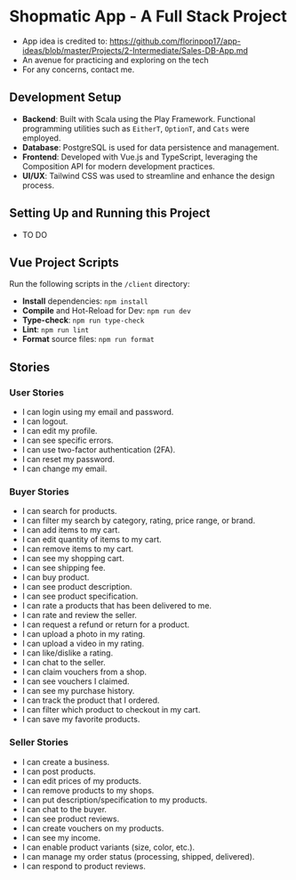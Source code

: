 # Shopmatic App - A Full Stack Project

- App idea is credited to: https://github.com/florinpop17/app-ideas/blob/master/Projects/2-Intermediate/Sales-DB-App.md
- An avenue for practicing and exploring on the tech
- For any concerns, contact me.

## Development Setup

- **Backend**: Built with Scala using the Play Framework. Functional programming utilities such as `EitherT`, `OptionT`, and `Cats` were employed.
- **Database**: PostgreSQL is used for data persistence and management.
- **Frontend**: Developed with Vue.js and TypeScript, leveraging the Composition API for modern development practices.
- **UI/UX**: Tailwind CSS was used to streamline and enhance the design process.

## Setting Up and Running this Project
- TO DO

## Vue Project Scripts

Run the following scripts in the `/client` directory:

- **Install** dependencies: `npm install`
- **Compile** and Hot-Reload for Dev: `npm run dev`
- **Type-check**: `npm run type-check`
- **Lint**: `npm run lint`
- **Format** source files: `npm run format`

## Stories

### User Stories
- I can login using my email and password.
- I can logout.
- I can edit my profile.
- I can see specific errors.
- I can use two-factor authentication (2FA).
- I can reset my password.
- I can change my email.

### Buyer Stories
- I can search for products.
- I can filter my search by category, rating, price range, or brand.
- I can add items to my cart.
- I can edit quantity of items to my cart.
- I can remove items to my cart.
- I can see my shopping cart.
- I can see shipping fee.
- I can buy product.
- I can see product description.
- I can see product specification.
- I can rate a products that has been delivered to me.
- I can rate and review the seller.
- I can request a refund or return for a product.
- I can upload a photo in my rating.
- I can upload a video in my rating.
- I can like/dislike a rating.
- I can chat to the seller.
- I can claim vouchers from a shop.
- I can see vouchers I claimed.
- I can see my purchase history.
- I can track the product that I ordered.
- I can filter which product to checkout in my cart.
- I can save my favorite products.

### Seller Stories
- I can create a business.
- I can post products.
- I can edit prices of my products.
- I can remove products to my shops.
- I can put description/specification to my products.
- I can chat to the buyer.
- I can see product reviews.
- I can create vouchers on my products.
- I can see my income.
- I can enable product variants (size, color, etc.).
- I can manage my order status (processing, shipped, delivered).
- I can respond to product reviews.
